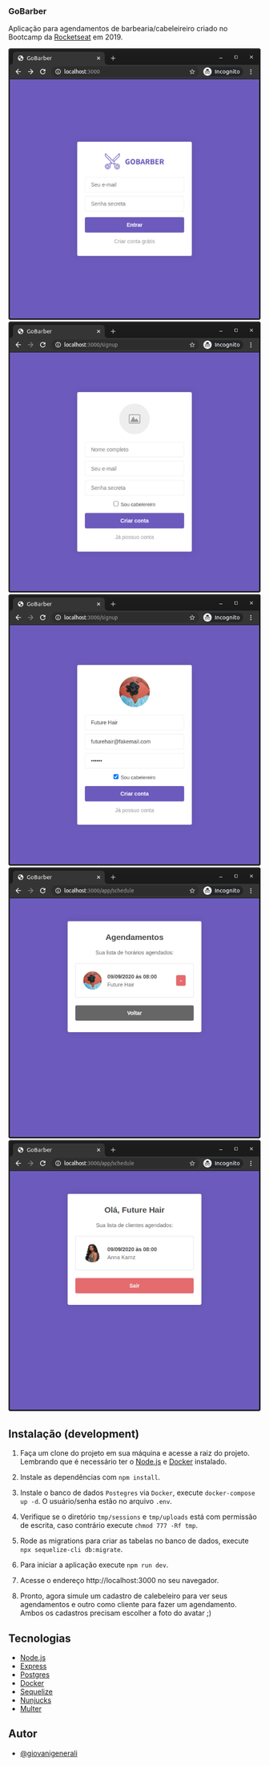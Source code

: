 ### GoBarber

Aplicação para agendamentos de barbearia/cabeleireiro criado no Bootcamp da [Rocketseat](https://rocketseat.com.br) em 2019.

![1](./src/public/screenshots/1.png)
![2](./src/public/screenshots/2.png)
![3](./src/public/screenshots/3.png)
![4](./src/public/screenshots/4.png)
![5](./src/public/screenshots/5.png)

## Instalação (development)

1. Faça um clone do projeto em sua máquina e acesse a raiz do projeto. Lembrando que é necessário ter o [Node.js](https://nodejs.org) e [Docker](https://www.docker.com) instalado.

2. Instale as dependências com `npm install`.

3. Instale o banco de dados `Postegres` via `Docker`, execute `docker-compose up -d`. O usuário/senha estão no arquivo `.env`.

4. Verifique se o diretório `tmp/sessions` e `tmp/uploads` está com permissão de escrita, caso contrário execute `chmod 777 -Rf tmp`.

5. Rode as migrations para criar as tabelas no banco de dados, execute `npx sequelize-cli db:migrate`.

6. Para iniciar a aplicação execute `npm run dev`.

7. Acesse o endereço http://localhost:3000 no seu navegador.

8. Pronto, agora simule um cadastro de calebeleiro para ver seus agendamentos e outro como cliente para fazer um agendamento. Ambos os cadastros precisam escolher a foto do avatar ;)

## Tecnologias

- [Node.js](https://nodejs.org)
- [Express](https://expressjs.com)
- [Postgres](https://hub.docker.com/_/postgres)
- [Docker](https://www.docker.com)
- [Sequelize](https://sequelize.org/v5/)
- [Nunjucks](https://mozilla.github.io/nunjucks)
- [Multer](https://github.com/expressjs/multer)

## Autor

- [@giovanigenerali](https://github.com/giovanigenerali)
